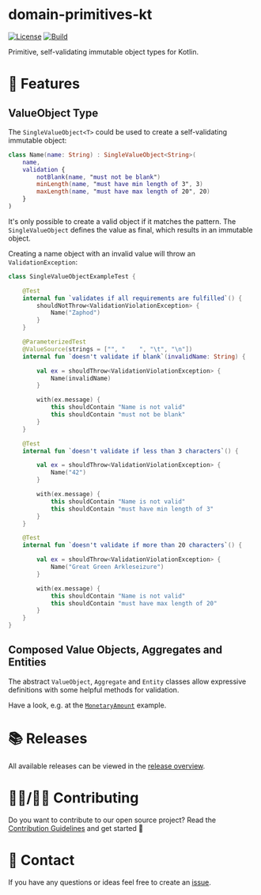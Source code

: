 # domain-primitives-kt

[![License](https://img.shields.io/hexpm/l/plug)](LICENSE) [![Build](https://github.com/oltoko/domain-primitives-kt/actions/workflows/verify-build.yml/badge.svg)](https://github.com/oltoko/domain-primitives-kt/actions/workflows/verify-build.yml)

Primitive, self-validating immutable object types for Kotlin.

# 🚀 Features

## ValueObject Type

The `SingleValueObject<T>` could be used to create a self-validating immutable object:

```kotlin
class Name(name: String) : SingleValueObject<String>(
    name,
    validation {
        notBlank(name, "must not be blank")
        minLength(name, "must have min length of 3", 3)
        maxLength(name, "must have max length of 20", 20)
    }
)
```

It's only possible to create a valid object if it matches the pattern. The `SingleValueObject` defines the value as
final, which results in an immutable object.

Creating a name object with an invalid value will throw an `ValidationException`:

```kotlin
class SingleValueObjectExampleTest {

    @Test
    internal fun `validates if all requirements are fulfilled`() {
        shouldNotThrow<ValidationViolationException> {
            Name("Zaphod")
        }
    }

    @ParameterizedTest
    @ValueSource(strings = ["", "    ", "\t", "\n"])
    internal fun `doesn't validate if blank`(invalidName: String) {

        val ex = shouldThrow<ValidationViolationException> {
            Name(invalidName)
        }

        with(ex.message) {
            this shouldContain "Name is not valid"
            this shouldContain "must not be blank"
        }
    }

    @Test
    internal fun `doesn't validate if less than 3 characters`() {

        val ex = shouldThrow<ValidationViolationException> {
            Name("42")
        }

        with(ex.message) {
            this shouldContain "Name is not valid"
            this shouldContain "must have min length of 3"
        }
    }

    @Test
    internal fun `doesn't validate if more than 20 characters`() {

        val ex = shouldThrow<ValidationViolationException> {
            Name("Great Green Arkleseizure")
        }

        with(ex.message) {
            this shouldContain "Name is not valid"
            this shouldContain "must have max length of 20"
        }
    }
}
```

## Composed Value Objects, Aggregates and Entities

The abstract `ValueObject`, `Aggregate` and `Entity` classes allow expressive definitions with some helpful methods for
validation.

Have a look, e.g. at
the [`MonetaryAmount`](src/test/kotlin/org/ddd/primitives/examples/kotlin/ValueObjectExampleTest.kt) example.

# 📚 Releases

All available releases can be viewed in
the [release overview](https://github.com/oltoko/domain-primitives-kt/releases).

# 👩‍💻/👨‍💻 Contributing

Do you want to contribute to our open source project?
Read the [Contribution Guidelines](CONTRIBUTING.md) and get started 🙂

# 📨 Contact

If you have any questions or ideas feel free to create
an [issue](https://github.com/oltoko/domain-primitives-kt/issues).
